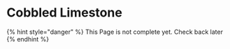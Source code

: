 # Cobbled Limestone

{% hint style="danger" %}
This Page is not complete yet. Check back later
{% endhint %}

